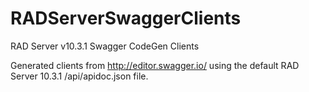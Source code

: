 # RADServerSwaggerClients
RAD Server v10.3.1 Swagger CodeGen Clients

Generated clients from http://editor.swagger.io/ using the default RAD Server 10.3.1 /api/apidoc.json file.
